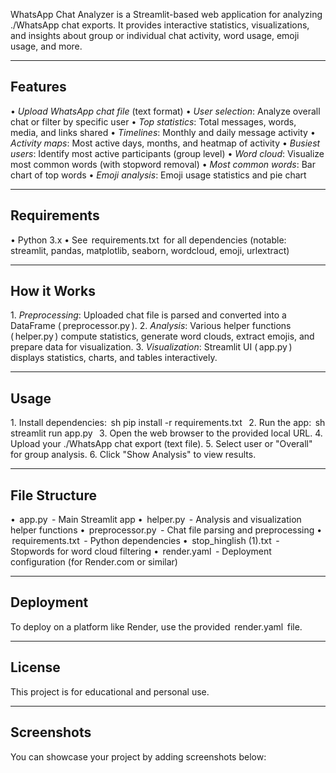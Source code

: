 WhatsApp Chat Analyzer is a Streamlit-based web application for analyzing ./WhatsApp chat exports. It provides interactive statistics, visualizations, and insights about group or individual chat activity, word usage, emoji usage, and more.

---

## Features

•⁠  ⁠*Upload WhatsApp chat file* (text format)
•⁠  ⁠*User selection*: Analyze overall chat or filter by specific user
•⁠  ⁠*Top statistics*: Total messages, words, media, and links shared
•⁠  ⁠*Timelines*: Monthly and daily message activity
•⁠  ⁠*Activity maps*: Most active days, months, and heatmap of activity
•⁠  ⁠*Busiest users*: Identify most active participants (group level)
•⁠  ⁠*Word cloud*: Visualize most common words (with stopword removal)
•⁠  ⁠*Most common words*: Bar chart of top words
•⁠  ⁠*Emoji analysis*: Emoji usage statistics and pie chart

---

## Requirements

•⁠  ⁠Python 3.x
•⁠  ⁠See ⁠ requirements.txt ⁠ for all dependencies (notable: streamlit, pandas, matplotlib, seaborn, wordcloud, emoji, urlextract)

---

## How it Works

1.⁠ ⁠*Preprocessing*: Uploaded chat file is parsed and converted into a DataFrame (⁠ preprocessor.py ⁠).
2.⁠ ⁠*Analysis*: Various helper functions (⁠ helper.py ⁠) compute statistics, generate word clouds, extract emojis, and prepare data for visualization.
3.⁠ ⁠*Visualization*: Streamlit UI (⁠ app.py ⁠) displays statistics, charts, and tables interactively.

---

## Usage

1.⁠ ⁠Install dependencies:
   ⁠ sh
   pip install -r requirements.txt
    ⁠
2.⁠ ⁠Run the app:
   ⁠ sh
   streamlit run app.py
    ⁠
3.⁠ ⁠Open the web browser to the provided local URL.
4.⁠ ⁠Upload your ./WhatsApp chat export (text file).
5.⁠ ⁠Select user or "Overall" for group analysis.
6.⁠ ⁠Click "Show Analysis" to view results.

---

## File Structure

•⁠  ⁠⁠ app.py ⁠ - Main Streamlit app
•⁠  ⁠⁠ helper.py ⁠ - Analysis and visualization helper functions
•⁠  ⁠⁠ preprocessor.py ⁠ - Chat file parsing and preprocessing
•⁠  ⁠⁠ requirements.txt ⁠ - Python dependencies
•⁠  ⁠⁠ stop_hinglish (1).txt ⁠ - Stopwords for word cloud filtering
•⁠  ⁠⁠ render.yaml ⁠ - Deployment configuration (for Render.com or similar)

---

## Deployment

To deploy on a platform like Render, use the provided ⁠ render.yaml ⁠ file.

---

## License

This project is for educational and personal use.

---

## Screenshots

You can showcase your project by adding screenshots below: